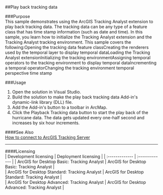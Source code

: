 ##Play back tracking data

###Purpose  
This sample demonstrates using the ArcGIS Tracking Analyst extension to play back tracking data. The tracking data can be any type of a feature class that has time stamp information (such as date and time). In this sample, you learn how to initialize the Tracking Analyst extension and the Tracking Analyst tracking environment. This sample covers the following:Opening the tracking data feature classCreating the renderers used by the temporal layer to display temporal dataLoading the Tracking Analyst extensionInitializing the tracking environmentAssigning temporal operators to the tracking environment to display temporal dataIncrementing a temporal operatorChanging the tracking environment temporal perspective time stamp   


###Usage
1. Open the solution in Visual Studio.  
1. Build the solution to make the play back tracking data Add-in's dynamic-link library (DLL) file.  
1. Add the Add-in's button to a toolbar in ArcMap.  
1. Click the Playback Tracking data button to start the play back of the hurricane data. The data gets updated every one-half second and increases by six hour increments.   







####See Also  
[How to connect to ArcGIS Tracking Server](http://desktopdev.arcgis.com/search/?q=How%20to%20connect%20to%20ArcGIS%20Tracking%20Server&p=0&language=en&product=arcobjects-sdk-dotnet&version=&n=15&collection=help)  


---------------------------------

####Licensing  
| Development licensing | Deployment licensing | 
| :------------- | :------------- | 
| ArcGIS for Desktop Basic: Tracking Analyst | ArcGIS for Desktop Basic: Tracking Analyst |  
| ArcGIS for Desktop Standard: Tracking Analyst | ArcGIS for Desktop Standard: Tracking Analyst |  
| ArcGIS for Desktop Advanced: Tracking Analyst | ArcGIS for Desktop Advanced: Tracking Analyst |  


